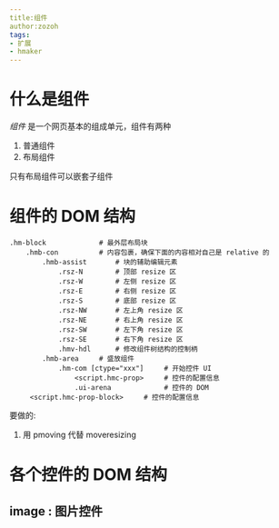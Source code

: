 ```yaml
---
title:组件
author:zozoh
tags:
- 扩展
- hmaker
---
```


# 什么是组件

*组件* 是一个网页基本的组成单元，组件有两种

1. 普通组件
2. 布局组件

只有布局组件可以嵌套子组件

# 组件的 DOM 结构

```
.hm-block             # 最外层布局块
    .hmb-con          # 内容包裹，确保下面的内容相对自己是 relative 的
        .hmb-assist       # 块的辅助编辑元素
            .rsz-N        # 顶部 resize 区
            .rsz-W        # 左侧 resize 区
            .rsz-E        # 右侧 resize 区
            .rsz-S        # 底部 resize 区
            .rsz-NW       # 左上角 resize 区
            .rsz-NE       # 右上角 resize 区
            .rsz-SW       # 左下角 resize 区
            .rsz-SE       # 右下角 resize 区
            .hmv-hdl      # 修改组件树结构的控制柄
        .hmb-area     # 盛放组件
            .hm-com [ctype="xxx"]     # 开始控件 UI
                <script.hmc-prop>     # 控件的配置信息
                .ui-arena             # 控件的 DOM
     <script.hmc-prop-block>     # 控件的配置信息
```

要做的:

1. 用 pmoving 代替 moveresizing

# 各个控件的 DOM 结构

## image : 图片控件




